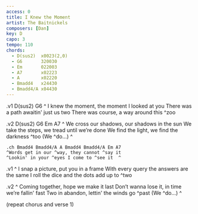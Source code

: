```yaml
---
access: 0
title: I Knew the Moment
artist: The Baitnickels
composers: [Dan]
key: D
capo: 3
tempo: 110
chords:
  - D(sus2)  x0023(2,0)
  - G6       320030
  - Em       022003
  - A7       x02223
  - A        x02220
  - Bmadd4   x24430
  - Bmadd4/A x04430
---
```

.v1 D(sus2) G6
^ I knew the moment, the moment I looked at you
There was a path awaitin' just us two
There was course, a way around this ^zoo 

.v2 D(sus2) G6 Em A7
^ We cross our shadows, our shadows in the sun
We take the steps, we tread until we’re done
We find the light, we find the darkness ^too 
(We ^do…)  ^

	.ch Bmadd4 Bmadd4/A A Bmadd4 Bmadd4/A Em A7
	^Words get in our ^way, they cannot ^say it
	^Lookin' in your ^eyes I come to ^see it  ^

.v1
^ I snap a picture, put you in a frame
With every query the answers are the same
I roll the dice and the dots add up to ^two 

.v2
^ Coming together, hope we make it last
Don’t wanna lose it, in time we’re fallin' fast
Two in abandon, lettin' the winds go ^past 
(We ^do…)  ^

(repeat chorus and verse 1)